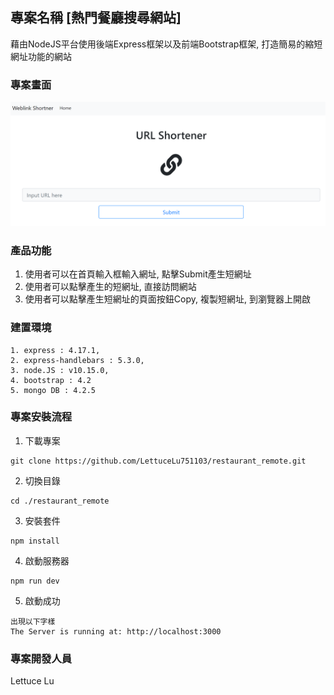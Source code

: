 ## 專案名稱 [熱門餐廳搜尋網站]
藉由NodeJS平台使用後端Express框架以及前端Bootstrap框架, 打造簡易的縮短網址功能的網站

### 專案畫面
![image](https://github.com/LettuceLu751103/shortner/blob/master/shortner-index.png)

### 產品功能
1. 使用者可以在首頁輸入框輸入網址, 點擊Submit產生短網址
2. 使用者可以點擊產生的短網址, 直接訪問網站
3. 使用者可以點擊產生短網址的頁面按鈕Copy, 複製短網址, 到瀏覽器上開啟

### 建置環境
```
1. express : 4.17.1,
2. express-handlebars : 5.3.0,
3. node.JS : v10.15.0,
4. bootstrap : 4.2
5. mongo DB : 4.2.5
```

### 專案安裝流程

1. 下載專案
```
git clone https://github.com/LettuceLu751103/restaurant_remote.git
```


2. 切換目錄
```
cd ./restaurant_remote
```

3. 安裝套件
```
npm install
```

4. 啟動服務器
```
npm run dev
```

5. 啟動成功
```
出現以下字樣
The Server is running at: http://localhost:3000
```

### 專案開發人員
Lettuce Lu
